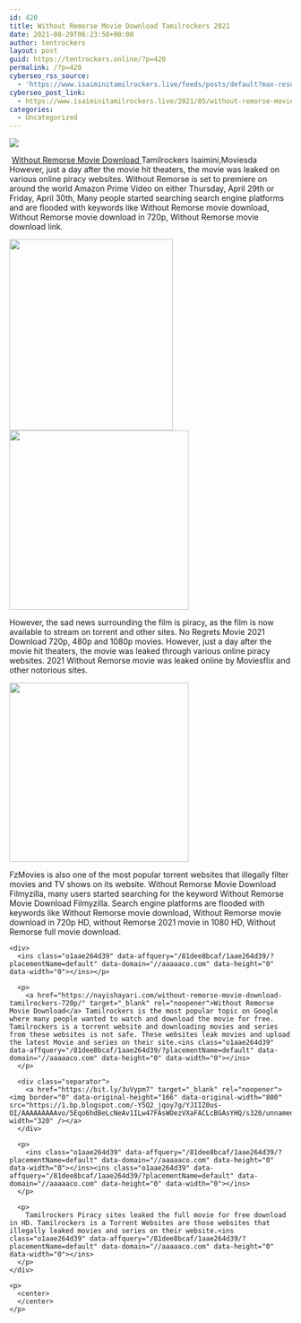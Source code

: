 ```yaml
---
id: 420
title: Without Remorse Movie Download Tamilrockers 2021
date: 2021-08-29T06:23:50+00:00
author: tentrockers
layout: post
guid: https://tentrockers.online/?p=420
permalink: /?p=420
cyberseo_rss_source:
  - 'https://www.isaiminitamilrockers.live/feeds/posts/default?max-results=150&start-index=1'
cyberseo_post_link:
  - https://www.isaiminitamilrockers.live/2021/05/without-remorse-movie-download.html
categories:
  - Uncategorized
---
```

<div class="media_block">
  <img src="https://1.bp.blogspot.com/-If_vlAyE73A/YJIICbayweI/AAAAAAAAAvU/jWVQSaYSQnkp951dpZUCmNZiFsgrA4_uQCLcBGAsYHQ/s72-w292-h341-c/yNVpQFDHDia66AnTB24I1Z3qi5R.jpg" class="media_thumbnail" />
</div>

<meta content="&nbsp; Without Remorse Movie Download Tamilrockers Isaimini,Moviesda However, just a day after the movie hit theaters, the movie was leaked on va..." name="twitter:description" />

  


<center>
</center>

&nbsp;<a href="https://www.tamilrockers.co.nz/without-remorse-movie-download-tamilrockers/" target="_blank" rel="noopener">Without Remorse Movie Download </a>Tamilrockers Isaimini,Moviesda However, just a day after the movie hit theaters, the movie was leaked on various online piracy websites. Without Remorse is set to premiere on around the world Amazon Prime Video on either Thursday, April 29th or Friday, April 30th, Many people started searching search engine platforms and are flooded with keywords like Without Remorse movie download, Without Remorse movie download in 720p, Without Remorse movie download link.

<ins data-width="300" data-height="250" class="h256735e318" data-domain="//bonepa.com" data-affquery="/7fca74ae72/256735e318/?placementName=default"></ins>

<div class="separator">
  <a href="https://1.bp.blogspot.com/-If_vlAyE73A/YJIICbayweI/AAAAAAAAAvU/jWVQSaYSQnkp951dpZUCmNZiFsgrA4_uQCLcBGAsYHQ/s883/yNVpQFDHDia66AnTB24I1Z3qi5R.jpg"><img loading="lazy" border="0" data-original-height="883" data-original-width="581" height="341" src="https://1.bp.blogspot.com/-If_vlAyE73A/YJIICbayweI/AAAAAAAAAvU/jWVQSaYSQnkp951dpZUCmNZiFsgrA4_uQCLcBGAsYHQ/w292-h341/yNVpQFDHDia66AnTB24I1Z3qi5R.jpg" width="292" /></a>
</div>



<div class="separator">
  <a href="https://bit.ly/3uVypm7" target="_blank" rel="noopener"><img border="0" data-original-height="166" data-original-width="800" src="https://1.bp.blogspot.com/-PEs4iBjAr8s/YJIIKdf-KDI/AAAAAAAAAvY/gVGoWMTfJ0MwvZTfjLVfNl_inU85c192QCLcBGAsYHQ/s320/unnamed.gif" width="320" /></a>
</div>

<ins class="y75017219b8" data-affquery="/0792dd950e/75017219b8/?placementName=default" data-domain="//aaaaaco.com" data-height="250" data-width="300"></ins>

However, the sad news surrounding the film is piracy, as the film is now available to stream on torrent and other sites. No Regrets Movie 2021 Download 720p, 480p and 1080p movies. However, just a day after the movie hit theaters, the movie was leaked through various online piracy websites. 2021 Without Remorse movie was leaked online by Moviesflix and other notorious sites.<ins class="y75017219b8" data-affquery="/0792dd950e/75017219b8/?placementName=default" data-domain="//aaaaaco.com" data-height="250" data-width="300"></ins>

<div class="separator">
  <a href="https://bit.ly/3uVypm7" target="_blank" rel="noopener"><img border="0" data-original-height="166" data-original-width="800" src="https://1.bp.blogspot.com/-zUN1aFhyMtE/YJIIPcoAeXI/AAAAAAAAAvc/GJAROsQ4Uk8_ykbyOq1UfxvKVNZ_hlwZwCLcBGAsYHQ/s320/unnamed.gif" width="320" /></a>
</div>

FzMovies is also one of the most popular torrent websites that illegally filter movies and TV shows on its website. Without Remorse Movie Download Filmyzilla, many users started searching for the keyword Without Remorse Movie Download Filmyzilla. Search engine platforms are flooded with keywords like Without Remorse movie download, Without Remorse movie download in 720p HD, without Remorse 2021 movie in 1080 HD, Without Remorse full movie download.

<div>
  <div class="separator">
  </div>
  
  <p>
    <ins class="o1aae264d39" data-affquery="/81dee8bcaf/1aae264d39/?placementName=default" data-domain="//aaaaaco.com" data-height="0" data-width="0"></ins></div> 
    
    <div>
      <ins class="o1aae264d39" data-affquery="/81dee8bcaf/1aae264d39/?placementName=default" data-domain="//aaaaaco.com" data-height="0" data-width="0"></ins></p> 
      
      <p>
        <a href="https://nayishayari.com/without-remorse-movie-download-tamilrockers-720p/" target="_blank" rel="noopener">Without Remorse Movie Download</a> Tamilrockers is the most popular topic on Google where many people wanted to watch and download the movie for free. Tamilrockers is a torrent website and downloading movies and series from these websites is not safe. These websites leak movies and upload the latest Movie and series on their site.<ins class="o1aae264d39" data-affquery="/81dee8bcaf/1aae264d39/?placementName=default" data-domain="//aaaaaco.com" data-height="0" data-width="0"></ins>
      </p>
      
      <div class="separator">
        <a href="https://bit.ly/3uVypm7" target="_blank" rel="noopener"><img border="0" data-original-height="166" data-original-width="800" src="https://1.bp.blogspot.com/-Y5Q2_jqoy7g/YJIIZ0us-OI/AAAAAAAAAvo/5Eqo6hdBeLcNeAv1ILw47FAsWOezVXaFACLcBGAsYHQ/s320/unnamed.gif" width="320" /></a>
      </div>
      
      <p>
        <ins class="o1aae264d39" data-affquery="/81dee8bcaf/1aae264d39/?placementName=default" data-domain="//aaaaaco.com" data-height="0" data-width="0"></ins><ins class="o1aae264d39" data-affquery="/81dee8bcaf/1aae264d39/?placementName=default" data-domain="//aaaaaco.com" data-height="0" data-width="0"></ins>
      </p>
      
      <p>
        Tamilrockers Piracy sites leaked the full movie for free download in HD. Tamilrockers is a Torrent Websites are those websites that illegally leaked movies and series on their website.<ins class="o1aae264d39" data-affquery="/81dee8bcaf/1aae264d39/?placementName=default" data-domain="//aaaaaco.com" data-height="0" data-width="0"></ins>
      </p>
    </div>
    
    <p>
      <center>
      </center>
    </p>